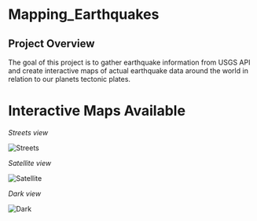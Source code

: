 # Mapping_Earthquakes

## Project Overview
The goal of this project is to gather earthquake information from USGS API and create interactive maps of actual earthquake data around the world in relation to our planets tectonic plates.

# Interactive Maps Available

*Streets view*

![Streets](https://user-images.githubusercontent.com/89520192/144765389-d9efc8d5-4f15-4bf5-a56d-e11472665808.PNG)

*Satellite view*

![Satellite](https://user-images.githubusercontent.com/89520192/144765386-751e43f1-a543-455b-afb6-25f4341343d4.PNG)

*Dark view*

![Dark](https://user-images.githubusercontent.com/89520192/144765375-4aa082ec-4700-4290-b099-3d68694ac0ee.PNG)
